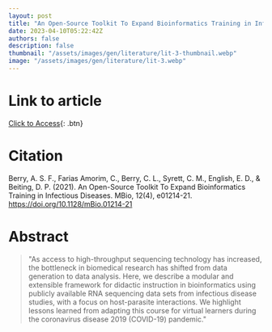 ```yaml
---
layout: post
title: "An Open-Source Toolkit To Expand Bioinformatics Training in Infectious Diseases"
date: 2023-04-10T05:22:42Z
authors: false
description: false
thumbnail: "/assets/images/gen/literature/lit-3-thumbnail.webp"
image: "/assets/images/gen/literature/lit-3.webp"
---
```

# Link to article
[Click to Access](https://journals.asm.org/doi/epub/10.1128/mBio.01214-21){: .btn}

# Citation

Berry, A. S. F., Farias Amorim, C., Berry, C. L., Syrett, C. M., English, E. D., & Beiting, D. P. (2021). An Open-Source Toolkit To Expand Bioinformatics Training in Infectious Diseases. MBio, 12(4), e01214-21. https://doi.org/10.1128/mBio.01214-21

# Abstract

> "As access to high-throughput sequencing technology has increased, the bottleneck in biomedical research has shifted from data generation to data analysis. Here, we describe a modular and extensible framework for didactic instruction in bioinformatics using publicly available RNA sequencing data sets from infectious disease studies, with a focus on host-parasite interactions. We highlight lessons learned from adapting this course for virtual learners during the coronavirus disease 2019 (COVID-19) pandemic."

